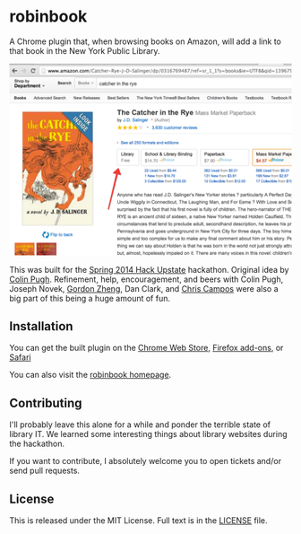 robinbook
=========

A Chrome plugin that, when browsing books on Amazon, will add a link to that book in the New York Public Library.

![](./screenshot.png)

This was built for the [Spring 2014 Hack Upstate](http://hackupstate.com/) hackathon. Original idea by [Colin Pugh](http://twitter.com/cpugh29). Refinement, help, encouragement, and beers with Colin Pugh, Joseph Novek, [Gordon Zheng](http://twitter.com/capable_monkey), Dan Clark, and [Chris Campos](http://twitter.com/MrChrisCampos) were also a big part of this being a huge amount of fun.

## Installation

You can get the built plugin on the [Chrome Web Store](https://chrome.google.com/webstore/detail/robinbook/eeibepmoiemjmmodcghabhnkpfiimgjc), [Firefox add-ons](https://addons.mozilla.org/en-US/firefox/addon/robinbook/), or [Safari](http://robinbook.me/robinbook.safariextz)

You can also visit the [robinbook homepage](robinbook.me).

## Contributing

I'll probably leave this alone for a while and ponder the terrible state of library IT. We learned some interesting things about library websites during the hackathon.

If you want to contribute, I absolutely welcome you to open tickets and/or send pull requests.

## License

This is released under the MIT License. Full text is in the [LICENSE](./LICENSE) file.
